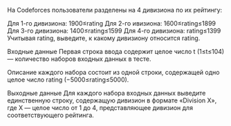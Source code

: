 На Codeforces пользователи разделены на 4 дивизиона по их рейтингу:

Для 1-го дивизиона: 1900≤rating
Для 2-го ивизиона: 1600≤rating≤1899
Для 3-го дивизиона: 1400≤rating≤1599
Для 4-го дивизиона: rating≤1399
Учитывая rating, выведите, к какому дивизиону относится rating.

Входные данные
Первая строка ввода содержит целое число t (1≤t≤104) — количество наборов входных данных в тесте.

Описание каждого набора состоит из одной строки, содержащей одно целое число rating (−5000≤rating≤5000).

Выходные данные
Для каждого набора входных данных выведите единственную строку, содержащую дивизион в формате «Division X», где X — целое число от 1 до 4, представляющее дивизион для соответствующего рейтинга.